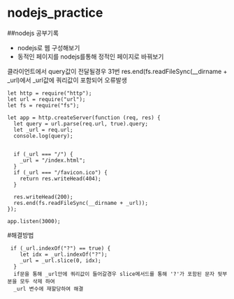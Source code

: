 # nodejs_practice

##nodejs 공부기록

- nodejs로 웹 구성해보기
- 동적인 페이지를 nodejs를통해 정적인 페이지로 바꿔보기



클라이언트에서 query값이 전달될경우 
31번 res.end(fs.readFileSync(__dirname + _url)에서 _url값에 쿼리값이 포함되어
오류발생

```
let http = require("http");
let url = require("url");
let fs = require("fs");

let app = http.createServer(function (req, res) {
  let query = url.parse(req.url, true).query;
  let _url = req.url;
  console.log(query);
 

  if (_url === "/") {
    _url = "/index.html";
  }
  if (_url === "/favicon.ico") {
    return res.writeHead(404);
  }

  res.writeHead(200);
  res.end(fs.readFileSync(__dirname + _url));
});

app.listen(3000);
```

#해결방법 
```
 if (_url.indexOf("?") == true) {
    let idx = _url.indexOf("?");
    _url = _url.slice(0, idx);
  }
  if문을 통해 _url안에 쿼리값이 들어갈경우 slice메서드를 통해 '?'가 포함된 문자 뒷부분을 모두 삭제 하여 
  _url 변수에 재할당하여 해결
```


